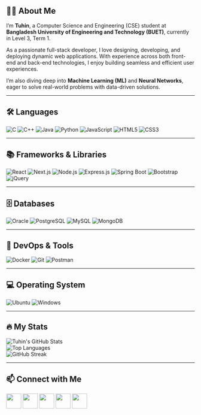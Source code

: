 ## 🙋‍♂️ About Me

I’m **Tuhin**, a Computer Science and Engineering (CSE) student at **Bangladesh University of Engineering and Technology (BUET)**, currently in Level 3, Term 1.  

As a passionate full-stack developer, I love designing, developing, and deploying dynamic web applications. With experience across both front-end and back-end technologies, I enjoy building seamless and efficient user experiences.  

I’m also diving deep into **Machine Learning (ML)** and **Neural Networks**, eager to solve real-world problems with data-driven solutions.  


---

## 🛠️ Languages  

![C](https://img.shields.io/badge/-C-00599C?style=flat&logo=c&logoColor=white)
![C++](https://img.shields.io/badge/-C++-00599C?style=flat&logo=cplusplus&logoColor=white)
![Java](https://img.shields.io/badge/-Java-007396?style=flat&logo=java&logoColor=white)
![Python](https://img.shields.io/badge/-Python-3776AB?style=flat&logo=python&logoColor=white)
![JavaScript](https://img.shields.io/badge/-JavaScript-F7DF1E?style=flat&logo=javascript&logoColor=black)
![HTML5](https://img.shields.io/badge/-HTML5-E34F26?style=flat&logo=html5&logoColor=white)
![CSS3](https://img.shields.io/badge/-CSS3-1572B6?style=flat&logo=css3&logoColor=white)

---

## 📚 Frameworks & Libraries  

![React](https://img.shields.io/badge/-React-20232A?style=flat&logo=react&logoColor=61DAFB)
![Next.js](https://img.shields.io/badge/-Next.js-000000?style=flat&logo=nextdotjs&logoColor=white)
![Node.js](https://img.shields.io/badge/-Node.js-339933?style=flat&logo=node.js&logoColor=white)
![Express.js](https://img.shields.io/badge/-Express.js-000000?style=flat&logo=express&logoColor=white)
![Spring Boot](https://img.shields.io/badge/-Spring%20Boot-6DB33F?style=flat&logo=springboot&logoColor=white)
![Bootstrap](https://img.shields.io/badge/-Bootstrap-563D7C?style=flat&logo=bootstrap&logoColor=white)
![jQuery](https://img.shields.io/badge/-jQuery-0769AD?style=flat&logo=jquery&logoColor=white)

---

## 🗄️ Databases  

![Oracle](https://img.shields.io/badge/-Oracle-F80000?style=flat&logo=oracle&logoColor=white)
![PostgreSQL](https://img.shields.io/badge/-PostgreSQL-336791?style=flat&logo=postgresql&logoColor=white)
![MySQL](https://img.shields.io/badge/-MySQL-4479A1?style=flat&logo=mysql&logoColor=white)
![MongoDB](https://img.shields.io/badge/-MongoDB-47A248?style=flat&logo=mongodb&logoColor=white)

---

## 🐳 DevOps & Tools  

![Docker](https://img.shields.io/badge/-Docker-2496ED?style=flat&logo=docker&logoColor=white)
![Git](https://img.shields.io/badge/-Git-F05032?style=flat&logo=git&logoColor=white)
![Postman](https://img.shields.io/badge/-Postman-FF6C37?style=flat&logo=postman&logoColor=white)

---

## 💻 Operating System  

![Ubuntu](https://img.shields.io/badge/-Ubuntu-E95420?style=flat&logo=ubuntu&logoColor=white)
![Windows](https://img.shields.io/badge/-Windows-0078D6?style=flat&logo=windows&logoColor=white)

---

## 🔥 My Stats  

![Tuhin's GitHub Stats](https://github-readme-stats.vercel.app/api?username=Tuhin-ninja&show_icons=true&theme=dark&count_private=true)  
![Top Languages](https://github-readme-stats.vercel.app/api/top-langs/?username=Tuhin-ninja&layout=compact&theme=dark)  
![GitHub Streak](https://github-readme-streak-stats.herokuapp.com/?user=Tuhin-ninja&theme=dark)

---

## 📫 Connect with Me  

<p align="left">
    <a href="https://github.com/Tuhin-ninja"><img src="https://img.icons8.com/fluent/48/000000/github.png" height="40"></a>
    <a href="https://www.linkedin.com/in/khalid-hasan-tuhin-401471251/"><img src="https://img.icons8.com/fluent/48/000000/linkedin.png" height="40"></a>
    <a href="https://www.facebook.com/khalid.tuhin.9"><img src="https://img.icons8.com/fluent/48/000000/facebook.png" height="40"></a>
    <a href="https://www.instagram.com/tuhin.khalid/"><img src="https://img.icons8.com/fluent/48/000000/instagram-new.png" height="40"></a>
    <a href="https://www.youtube.com/channel/pspicephysics4619"><img src="https://img.icons8.com/fluent/48/000000/youtube-play.png" height="40"></a>
</p>
